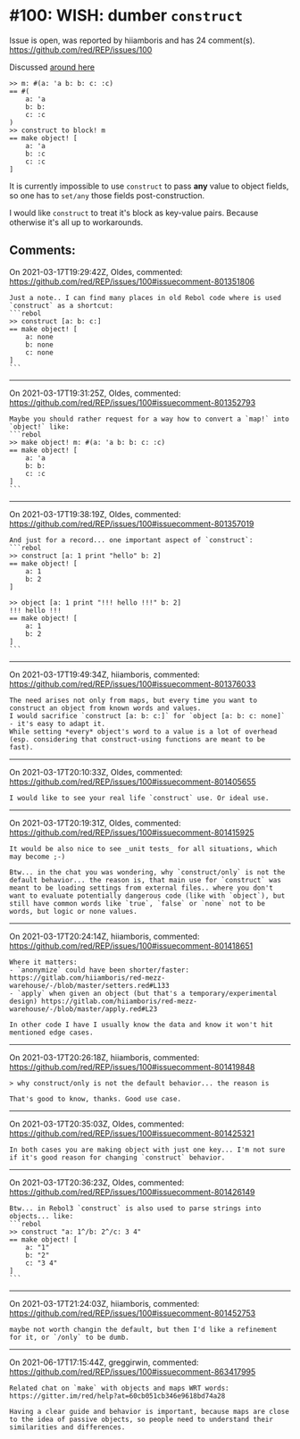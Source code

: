 
#100: WISH: dumber `construct`
================================================================================
Issue is open, was reported by hiiamboris and has 24 comment(s).
<https://github.com/red/REP/issues/100>

Discussed [around here](https://gitter.im/red/bugs?at=5f99392ab4283c208a2d7215)

```
>> m: #(a: 'a b: b: c: :c)
== #(
    a: 'a
    b: b:
    c: :c
)
>> construct to block! m
== make object! [
    a: 'a
    b: :c
    c: :c
]
```
It is currently impossible to use `construct` to pass **any** value to object fields, so one has to `set/any` those fields post-construction.

I would like `construct` to treat it's block as key-value pairs. Because otherwise it's all up to workarounds.



Comments:
--------------------------------------------------------------------------------

On 2021-03-17T19:29:42Z, Oldes, commented:
<https://github.com/red/REP/issues/100#issuecomment-801351806>

    Just a note.. I can find many places in old Rebol code where is used `construct` as a shortcut:
    ```rebol
    >> construct [a: b: c:]
    == make object! [
        a: none
        b: none
        c: none
    ]
    ```

--------------------------------------------------------------------------------

On 2021-03-17T19:31:25Z, Oldes, commented:
<https://github.com/red/REP/issues/100#issuecomment-801352793>

    Maybe you should rather request for a way how to convert a `map!` into `object!` like:
    ```rebol
    >> make object! m: #(a: 'a b: b: c: :c)
    == make object! [
        a: 'a
        b: b:
        c: :c
    ]
    ```

--------------------------------------------------------------------------------

On 2021-03-17T19:38:19Z, Oldes, commented:
<https://github.com/red/REP/issues/100#issuecomment-801357019>

    And just for a record... one important aspect of `construct`:
    ```rebol
    >> construct [a: 1 print "hello" b: 2]
    == make object! [
        a: 1
        b: 2
    ]
    
    >> object [a: 1 print "!!! hello !!!" b: 2]
    !!! hello !!!
    == make object! [
        a: 1
        b: 2
    ]
    ```

--------------------------------------------------------------------------------

On 2021-03-17T19:49:34Z, hiiamboris, commented:
<https://github.com/red/REP/issues/100#issuecomment-801376033>

    The need arises not only from maps, but every time you want to construct an object from known words and values. 
    I would sacrifice `construct [a: b: c:]` for `object [a: b: c: none]` - it's easy to adapt it. 
    While setting *every* object's word to a value is a lot of overhead (esp. considering that construct-using functions are meant to be fast).

--------------------------------------------------------------------------------

On 2021-03-17T20:10:33Z, Oldes, commented:
<https://github.com/red/REP/issues/100#issuecomment-801405655>

    I would like to see your real life `construct` use. Or ideal use.

--------------------------------------------------------------------------------

On 2021-03-17T20:19:31Z, Oldes, commented:
<https://github.com/red/REP/issues/100#issuecomment-801415925>

    It would be also nice to see _unit tests_ for all situations, which may become ;-)
    
    Btw... in the chat you was wondering, why `construct/only` is not the default behavior... the reason is, that main use for `construct` was meant to be loading settings from external files.. where you don't want to evaluate potentially dangerous code (like with `object`), but still have common words like `true`, `false` or `none` not to be words, but logic or none values.

--------------------------------------------------------------------------------

On 2021-03-17T20:24:14Z, hiiamboris, commented:
<https://github.com/red/REP/issues/100#issuecomment-801418651>

    Where it matters:
    - `anonymize` could have been shorter/faster: https://gitlab.com/hiiamboris/red-mezz-warehouse/-/blob/master/setters.red#L133
    - `apply` when given an object (but that's a temporary/experimental design) https://gitlab.com/hiiamboris/red-mezz-warehouse/-/blob/master/apply.red#L23
    
    In other code I have I usually know the data and know it won't hit mentioned edge cases.

--------------------------------------------------------------------------------

On 2021-03-17T20:26:18Z, hiiamboris, commented:
<https://github.com/red/REP/issues/100#issuecomment-801419848>

    > why construct/only is not the default behavior... the reason is
    
    That's good to know, thanks. Good use case.

--------------------------------------------------------------------------------

On 2021-03-17T20:35:03Z, Oldes, commented:
<https://github.com/red/REP/issues/100#issuecomment-801425321>

    In both cases you are making object with just one key... I'm not sure if it's good reason for changing `construct` behavior.

--------------------------------------------------------------------------------

On 2021-03-17T20:36:23Z, Oldes, commented:
<https://github.com/red/REP/issues/100#issuecomment-801426149>

    Btw... in Rebol3 `construct` is also used to parse strings into objects... like:
    ```rebol
    >> construct "a: 1^/b: 2^/c: 3 4"
    == make object! [
        a: "1"
        b: "2"
        c: "3 4"
    ]
    ```

--------------------------------------------------------------------------------

On 2021-03-17T21:24:03Z, hiiamboris, commented:
<https://github.com/red/REP/issues/100#issuecomment-801452753>

    maybe not worth changin the default, but then I'd like a refinement for it, or `/only` to be dumb.

--------------------------------------------------------------------------------

On 2021-06-17T17:15:44Z, greggirwin, commented:
<https://github.com/red/REP/issues/100#issuecomment-863417995>

    Related chat on `make` with objects and maps WRT words: https://gitter.im/red/help?at=60cb051cb346e9618bd74a28
    
    Having a clear guide and behavior is important, because maps are close to the idea of passive objects, so people need to understand their similarities and differences.

